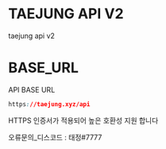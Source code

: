 # TAEJUNG API V2
taejung api v2

# BASE_URL
API BASE URL 
```css
https://taejung.xyz/api
```
HTTPS 인증서가 적용되어 높은 호환성 지원 합니다

오류문의_디스코드 : 태정#7777
